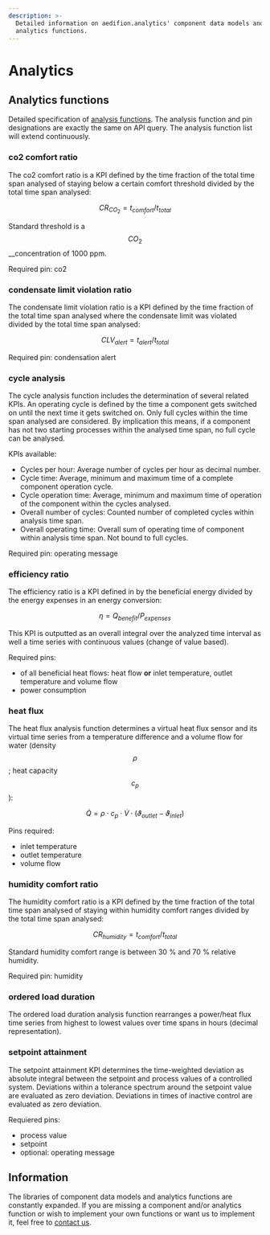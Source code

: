 ```yaml
---
description: >-
  Detailed information on aedifion.analytics' component data models and
  analytics functions.
---
```


# Analytics

## Analytics functions

Detailed specification of [analysis functions](../../glossary.md#analysis-function). The analysis function and pin designations are exactly the same on API query. The analysis function list will extend continuously.

### co2 comfort ratio

The co2 comfort ratio is a KPI defined by the time fraction of the total time span analysed of staying below a certain comfort threshold divided by the total time span analysed:

$$
CR_{CO_2} = t_{comfort} / t_{total}
$$

Standard threshold is a $$CO_2$$ __concentration of 1000 ppm.

Required pin: co2

### condensate limit violation ratio

The condensate limit violation ratio is a KPI defined by the time fraction of the total time span analysed where the condensate limit was violated divided by the total time span analysed:

$$
CLV_{alert} = t_{alert} / t_{total}
$$

Required pin: condensation alert

### cycle analysis

The cycle analysis function includes the determination of several related KPIs. An operating cycle is defined by the time a component gets switched on until the next time it gets switched on. Only full cycles within the time span analysed are considered. By implication this means, if a component has not two starting processes within the analysed time span, no full cycle can be analysed. 

KPIs available:

* Cycles per hour: Average number of cycles per hour as decimal number.
* Cycle time: Average, minimum and maximum time of a complete component operation cycle.
* Cycle operation time: Average, minimum and maximum time of operation of the component within the cycles analysed.
* Overall number of cycles: Counted number of completed cycles within analysis time span.
* Overall operating time: Overall sum of operating time of component within analysis time span. Not bound to full cycles.

Required pin: operating message

### efficiency ratio

The efficiency ratio is a KPI defined in by the beneficial energy divided by the energy expenses in an energy conversion:

$$
\eta = Q_{benefit}/P_{expenses}
$$

This KPI is outputted as an overall integral over the analyzed time interval as well a time series with continuous values \(change of value based\).

Required pins:

* of all beneficial heat flows: heat flow **or** inlet temperature, outlet temperature and volume flow
* power consumption

### heat flux

The heat flux analysis function determines a virtual heat flux sensor and its virtual time series from a temperature difference and a volume flow for water \(density $$\rho$$; heat capacity $$c_p$$\):

$$
\dot Q = \rho \cdot c_p \cdot \dot V \cdot (\vartheta_{outlet}-\vartheta_{inlet})
$$

Pins required:

* inlet temperature
* outlet temperature
* volume flow

### humidity comfort ratio

The humidity comfort ratio is a KPI defined by the time fraction of the total time span analysed of staying within humidity comfort ranges divided by the total time span analysed:

$$
CR_{humidity} = t_{comfort} / t_{total}
$$

Standard humidity comfort range is between 30 % and 70 % relative humidity.

Required pin: humidity

### ordered load duration

The ordered load duration analysis function rearranges a power/heat flux time series from highest to lowest values over time spans in hours \(decimal representation\).

### setpoint attainment

The setpoint attainment KPI determines the time-weighted deviation as absolute integral between the setpoint and process values of a controlled system. Deviations within a tolerance spectrum around the setpoint value are evaluated as zero deviation. Deviations in times of inactive control are evaluated as zero deviation.

Requiered pins:

* process value
* setpoint
* optional: operating message

## Information

The libraries of component data models and analytics functions are constantly expanded. If you are missing a component and/or analytics function or wish to implement your own functions or want us to implement it, feel free to [contact us](https://docs.aedifion.io/docs/~/drafts/-L_HZNFlbsllp3SXA5Xn/primary/contact).

